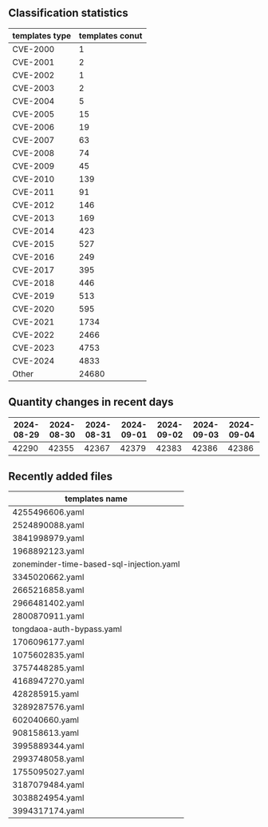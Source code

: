 ## Classification statistics
| templates type | templates conut | 
| --- | --- |
| CVE-2000 | 1 |
| CVE-2001 | 2 |
| CVE-2002 | 1 |
| CVE-2003 | 2 |
| CVE-2004 | 5 |
| CVE-2005 | 15 |
| CVE-2006 | 19 |
| CVE-2007 | 63 |
| CVE-2008 | 74 |
| CVE-2009 | 45 |
| CVE-2010 | 139 |
| CVE-2011 | 91 |
| CVE-2012 | 146 |
| CVE-2013 | 169 |
| CVE-2014 | 423 |
| CVE-2015 | 527 |
| CVE-2016 | 249 |
| CVE-2017 | 395 |
| CVE-2018 | 446 |
| CVE-2019 | 513 |
| CVE-2020 | 595 |
| CVE-2021 | 1734 |
| CVE-2022 | 2466 |
| CVE-2023 | 4753 |
| CVE-2024 | 4833 |
| Other | 24680 |
## Quantity changes in recent days
|2024-08-29 | 2024-08-30 | 2024-08-31 | 2024-09-01 | 2024-09-02 | 2024-09-03 | 2024-09-04|
|--- | ------ | ------ | ------ | ------ | ------ | ---|
|42290 | 42355 | 42367 | 42379 | 42383 | 42386 | 42386|
## Recently added files
| templates name | 
| --- |
| 4255496606.yaml |
| 2524890088.yaml |
| 3841998979.yaml |
| 1968892123.yaml |
| zoneminder-time-based-sql-injection.yaml |
| 3345020662.yaml |
| 2665216858.yaml |
| 2966481402.yaml |
| 2800870911.yaml |
| tongdaoa-auth-bypass.yaml |
| 1706096177.yaml |
| 1075602835.yaml |
| 3757448285.yaml |
| 4168947270.yaml |
| 428285915.yaml |
| 3289287576.yaml |
| 602040660.yaml |
| 908158613.yaml |
| 3995889344.yaml |
| 2993748058.yaml |
| 1755095027.yaml |
| 3187079484.yaml |
| 3038824954.yaml |
| 3994317174.yaml |
